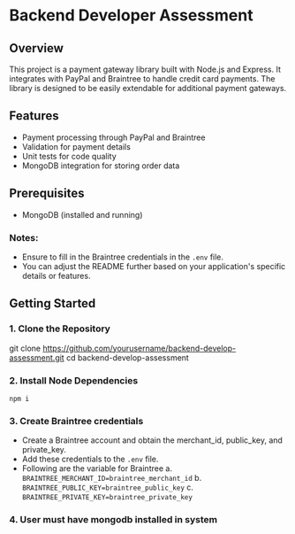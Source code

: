 # Backend Developer Assessment

## Overview
This project is a payment gateway library built with Node.js and Express. It integrates with PayPal and Braintree to handle credit card payments. The library is designed to be easily extendable for additional payment gateways.

## Features
- Payment processing through PayPal and Braintree
- Validation for payment details
- Unit tests for code quality
- MongoDB integration for storing order data

## Prerequisites
- MongoDB (installed and running)

### Notes:
- Ensure to fill in the Braintree credentials in the `.env` file.
- You can adjust the README further based on your application's specific details or features.

## Getting Started

### 1. Clone the Repository
git clone https://github.com/yourusername/backend-develop-assessment.git
cd backend-develop-assessment

### 2. Install Node Dependencies
`npm i`

### 3. Create Braintree credentials
- Create a Braintree account and obtain the merchant_id, public_key, and private_key.
- Add these credentials to the `.env` file.
- Following are the variable for Braintree
  a. `BRAINTREE_MERCHANT_ID=braintree_merchant_id`
  b. `BRAINTREE_PUBLIC_KEY=braintree_public_key`
  c. `BRAINTREE_PRIVATE_KEY=braintree_private_key`

### 4. User must have mongodb installed in system